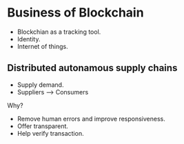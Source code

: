 # Business of Blockchain

- Blockchian as a tracking tool.
- Identity.
- Internet of things.

## Distributed autonamous supply chains

- Supply demand.
- Suppliers --> Consumers

Why?
- Remove human errors and improve responsiveness.
- Offer transparent.
- Help verify transaction.
